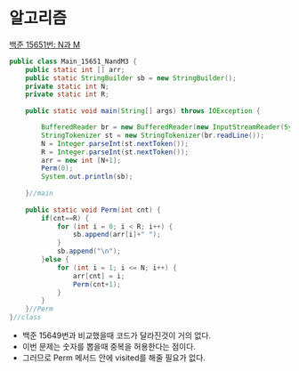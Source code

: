 # 알고리즘
[백준 15651번: N과 M](https://www.acmicpc.net/problem/15651)

```java
public class Main_15651_NandM3 {
	public static int [] arr;
	public static StringBuilder sb = new StringBuilder();
	private static int N;
	private static int R;
	
	public static void main(String[] args) throws IOException {

		BufferedReader br = new BufferedReader(new InputStreamReader(System.in));
		StringTokenizer st = new StringTokenizer(br.readLine());
		N = Integer.parseInt(st.nextToken());
		R = Integer.parseInt(st.nextToken());
		arr = new int [N+1];
		Perm(0);
		System.out.println(sb);
		
	}//main
	
	public static void Perm(int cnt) {
		if(cnt==R) {
			for (int i = 0; i < R; i++) {
				sb.append(arr[i]+" ");
			}
			sb.append("\n");
		}else {
			for (int i = 1; i <= N; i++) {
				arr[cnt] = i;
				Perm(cnt+1);
			}
		}
	}//Perm
}//class
```
- 백준 15649번과 비교했을때 코드가 달라진것이 거의 없다.
- 이번 문제는 숫자를 뽑을때 중복을 허용한다는 점이다.
- 그러므로 Perm 메서드 안에 visited를 해줄 필요가 없다.

